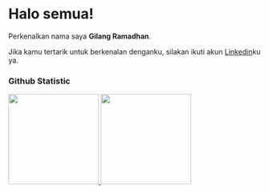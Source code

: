 # Halo semua! 
 
Perkenalkan nama saya **Gilang Ramadhan**.<br>
 
Jika kamu tertarik untuk berkenalan denganku, silakan ikuti akun [Linkedin](https://www.linkedin.com/in/ikhsanalifian/)ku ya.
 
### Github Statistic
<p align="left">
<a href="https://github.com/ikhsanalifian">
  <img height="180em" src="https://github-readme-stats-eight-theta.vercel.app/api?username=penuliscode&show_icons=true&theme=algolia&include_all_commits=true&count_private=true"/>
  <img height="180em" src="https://github-readme-stats-eight-theta.vercel.app/api/top-langs/?username=penuliscode&layout=compact&layout=compact&theme=algolia"/>
</a>
</p>
